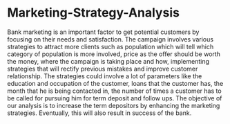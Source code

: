 # Marketing-Strategy-Analysis

Bank marketing is an important factor to get potential customers by focusing on their needs and satisfaction. The campaign involves various strategies to attract more clients such as population which will tell which category of population is more involved, price as the offer should be worth the money, where the campaign is taking place and how, implementing strategies that will rectify previous mistakes and improve customer relationship. 
The strategies could involve a lot of parameters like the education and occupation of the customer, loans that the customer has, the month that he is being contacted in, the number of times a customer has to be called for pursuing him for term deposit and follow ups. The objective of our analysis is to increase the term depositors by enhancing the marketing strategies. Eventually, this will also result in success of the bank.
